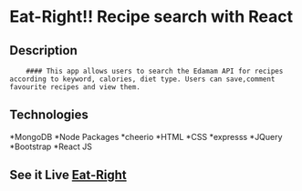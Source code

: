 # Eat-Right!! Recipe search with React

## Description
        #### This app allows users to search the Edamam API for recipes according to keyword, calories, diet type. Users can save,comment favourite recipes and view them. 

## Technologies
*MongoDB
*Node Packages
*cheerio
*HTML
*CSS
*expresss
*JQuery
*Bootstrap
*React JS

## See it Live [Eat-Right](https://arcane-fortress-91422.herokuapp.com/)
